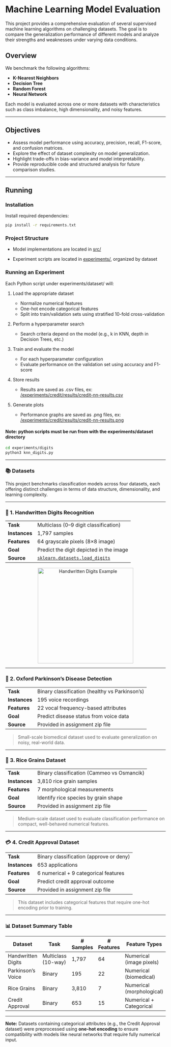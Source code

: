 # Machine Learning Model Evaluation

This project provides a comprehensive evaluation of several supervised machine learning algorithms on challenging datasets. The goal is to compare the generalization performance of different models and analyze their strengths and weaknesses under varying data conditions.

## Overview

We benchmark the following algorithms:

- **K-Nearest Neighbors**
- **Decision Tree**
- **Random Forest**
- **Neural Network**

Each model is evaluated across one or more datasets with characteristics such as class imbalance, high dimensionality, and noisy features.

---
## Objectives

- Assess model performance using accuracy, precision, recall, F1-score, and confusion matrices.
- Explore the effect of dataset complexity on model generalization.
- Highlight trade-offs in bias-variance and model interpretability.
- Provide reproducible code and structured analysis for future comparison studies.

---
## Running

### Installation
Install required dependencies:

```bash
pip install -r requirements.txt
```

### Project Structure

- Model implementations are located in [src/](src/)

- Experiment scripts are located in [experiments/](experiments/), organized by dataset

### Running an Experiment

Each Python script under experiments/dataset/ will:

1. Load the appropriate dataset
    - Normalize numerical features
    - One-hot encode categorical features
    - Split into train/validation sets using stratified 10-fold cross-validation

2. Perform a hyperparameter search
    - Search criteria depend on the model (e.g., k in KNN, depth in Decision Trees, etc.)

3. Train and evaluate the model
    - For each hyperparameter configuration
    - Evaluate performance on the validation set using accuracy and F1-score

4. Store results
    - Results are saved as .csv files, ex: [/experiments/credit/results/credit-nn-results.csv](/experiments/credit/results/credit-nn-results.csv)

5. Generate plots
    - Performance graphs are saved as .png files, ex: [/experiments/credit/results/credit-nn-results.png](/experiments/credit/results/credit-nn-results.png)

#### Note: python scripts must be run from with the experiments/dataset directory

``` bash
cd experiments/digits
python3 knn_digits.py
```

---
### 📚 Datasets

This project benchmarks classification models across four datasets, each offering distinct challenges in terms of data structure, dimensionality, and learning complexity.

---

### 🔢 1. Handwritten Digits Recognition

|                                |                                  |
|--------------------------------|----------------------------------|
| **Task**     | Multiclass (0–9 digit classification)       |
| **Instances** | 1,797 samples                              |
| **Features**  | 64 grayscale pixels (8×8 image)             |
| **Goal**      | Predict the digit depicted in the image     |
| **Source**    | [`sklearn.datasets.load_digits`](https://scikit-learn.org/stable/modules/generated/sklearn.datasets.load_digits.html) |

<p align="center">
  <img src="https://scikit-learn.org/stable/_images/sphx_glr_plot_digits_classification_001.png" width="300" alt="Handwritten Digits Example"/>
</p>

---

### 🧬 2. Oxford Parkinson’s Disease Detection

|                                |                                  |
|--------------------------------|----------------------------------|
| **Task**     | Binary classification (healthy vs Parkinson’s) |
| **Instances** | 195 voice recordings                        |
| **Features**  | 22 vocal frequency-based attributes         |
| **Goal**      | Predict disease status from voice data       |
| **Source**    | Provided in assignment zip file             |

> Small-scale biomedical dataset used to evaluate generalization on noisy, real-world data.

---

### 🌾 3. Rice Grains Dataset

|                                |                                  |
|--------------------------------|----------------------------------|
| **Task**     | Binary classification (Cammeo vs Osmancik)   |
| **Instances** | 3,810 rice grain samples                    |
| **Features**  | 7 morphological measurements                |
| **Goal**      | Identify rice species by grain shape        |
| **Source**    | Provided in assignment zip file             |

> Medium-scale dataset used to evaluate classification performance on compact, well-behaved numerical features.

---

### 💳 4. Credit Approval Dataset

|                                |                                  |
|--------------------------------|----------------------------------|
| **Task**     | Binary classification (approve or deny)     |
| **Instances** | 653 applications                           |
| **Features**  | 6 numerical + 9 categorical features        |
| **Goal**      | Predict credit approval outcome             |
| **Source**    | Provided in assignment zip file             |

> This dataset includes categorical features that require one-hot encoding prior to training.

---

### 📊 Dataset Summary Table

| Dataset              | Task               | # Samples | # Features | Feature Types             |
|----------------------|--------------------|-----------|------------|----------------------------|
| Handwritten Digits   | Multiclass (10-way) | 1,797     | 64         | Numerical (image pixels)   |
| Parkinson’s Voice    | Binary              | 195       | 22         | Numerical (biomedical)     |
| Rice Grains          | Binary              | 3,810     | 7          | Numerical (morphological)  |
| Credit Approval      | Binary              | 653       | 15         | Numerical + Categorical    |

---

**Note:** Datasets containing categorical attributes (e.g., the Credit Approval dataset) were preprocessed using **one-hot encoding** to ensure compatibility with models like neural networks that require fully numerical input.
